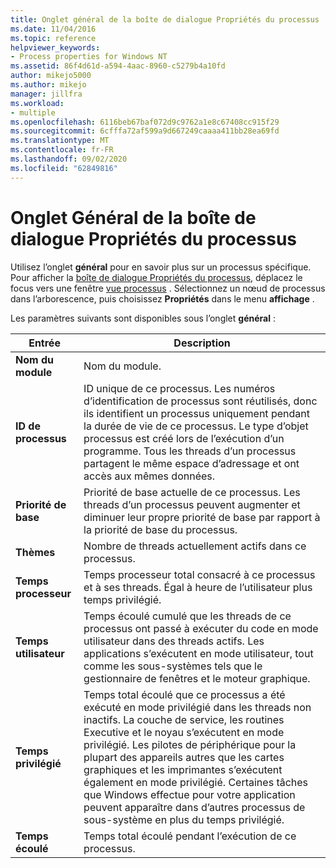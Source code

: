 ```yaml
---
title: Onglet général de la boîte de dialogue Propriétés du processus | Microsoft Docs
ms.date: 11/04/2016
ms.topic: reference
helpviewer_keywords:
- Process properties for Windows NT
ms.assetid: 86f4d61d-a594-4aac-8960-c5279b4a10fd
author: mikejo5000
ms.author: mikejo
manager: jillfra
ms.workload:
- multiple
ms.openlocfilehash: 6116beb67baf072d9c9762a1e8c67408cc915f29
ms.sourcegitcommit: 6cfffa72af599a9d667249caaaa411bb28ea69fd
ms.translationtype: MT
ms.contentlocale: fr-FR
ms.lasthandoff: 09/02/2020
ms.locfileid: "62849816"
---
```

# <a name="general-tab-process-properties-dialog-box"></a>Onglet Général de la boîte de dialogue Propriétés du processus
Utilisez l’onglet **général** pour en savoir plus sur un processus spécifique. Pour afficher la [boîte de dialogue Propriétés du processus](../debugger/process-properties-dialog-box.md), déplacez le focus vers une fenêtre [vue processus](../debugger/processes-view.md) . Sélectionnez un nœud de processus dans l’arborescence, puis choisissez **Propriétés** dans le menu **affichage** .

 Les paramètres suivants sont disponibles sous l’onglet **général** :

|Entrée|Description|
|-----------|-----------------|
|**Nom du module**|Nom du module.|
|**ID de processus**|ID unique de ce processus. Les numéros d’identification de processus sont réutilisés, donc ils identifient un processus uniquement pendant la durée de vie de ce processus. Le type d’objet processus est créé lors de l’exécution d’un programme. Tous les threads d’un processus partagent le même espace d’adressage et ont accès aux mêmes données.|
|**Priorité de base**|Priorité de base actuelle de ce processus. Les threads d’un processus peuvent augmenter et diminuer leur propre priorité de base par rapport à la priorité de base du processus.|
|**Thèmes**|Nombre de threads actuellement actifs dans ce processus.|
|**Temps processeur**|Temps processeur total consacré à ce processus et à ses threads. Égal à heure de l’utilisateur plus temps privilégié.|
|**Temps utilisateur**|Temps écoulé cumulé que les threads de ce processus ont passé à exécuter du code en mode utilisateur dans des threads actifs. Les applications s’exécutent en mode utilisateur, tout comme les sous-systèmes tels que le gestionnaire de fenêtres et le moteur graphique.|
|**Temps privilégié**|Temps total écoulé que ce processus a été exécuté en mode privilégié dans les threads non inactifs. La couche de service, les routines Executive et le noyau s’exécutent en mode privilégié. Les pilotes de périphérique pour la plupart des appareils autres que les cartes graphiques et les imprimantes s’exécutent également en mode privilégié. Certaines tâches que Windows effectue pour votre application peuvent apparaître dans d’autres processus de sous-système en plus du temps privilégié.|
|**Temps écoulé**|Temps total écoulé pendant l’exécution de ce processus.|